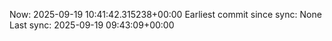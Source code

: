 Now: 2025-09-19 10:41:42.315238+00:00 Earliest commit since sync: None Last sync: 2025-09-19 09:43:09+00:00
